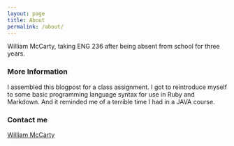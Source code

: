 ```yaml
---
layout: page
title: About
permalink: /about/
---
```


William McCarty, taking ENG 236 after being absent from school for three years.

### More Information

I assembled this blogpost for a class assignment. I got to reintroduce myself to some basic programming language syntax for use in Ruby and Markdown.  And it reminded me of a terrible time I had in a JAVA course.

### Contact me

[William McCarty](mailto:wbm240@email.vccs.edu)
